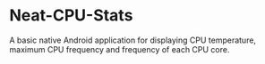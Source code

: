 # Neat-CPU-Stats

A basic native Android application for displaying CPU temperature, maximum CPU frequency and frequency of each CPU core.
